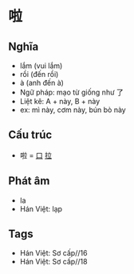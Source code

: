 # 啦

## Nghĩa

* lắm (vui lắm)
* rồi (đến rồi)
* à (anh đến à)
* Ngữ pháp: mạo từ giống như 了
* Liệt kê: A + này, B + này
* ex: mì này, cơm này, bún bò này

## Cấu trúc
* 啦 = [口](口.md) [拉](拉.md)

## Phát âm

* la
* Hán Việt: lạp

## Tags
* Hán Việt: Sơ cấp//16
* Hán Việt: Sơ cấp//18

<script>window.HANZI_FIELD='啦';</script>
